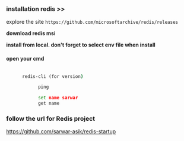 ### installation redis >>

explore the site 
`https://github.com/microsoftarchive/redis/releases`

**download redis msi**

**install from local. don't forget to select env file when install**

#### open your cmd 
```cmd

      redis-cli (for version)

            ping

            set name sarwar
            get name


```

### follow the url for Redis project


https://github.com/sarwar-asik/redis-startup
